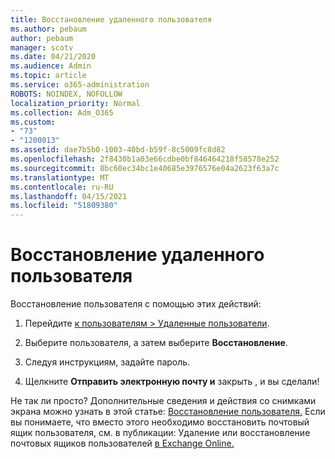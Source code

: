 ```yaml
---
title: Восстановление удаленного пользователя
ms.author: pebaum
author: pebaum
manager: scotv
ms.date: 04/21/2020
ms.audience: Admin
ms.topic: article
ms.service: o365-administration
ROBOTS: NOINDEX, NOFOLLOW
localization_priority: Normal
ms.collection: Adm_O365
ms.custom:
- "73"
- "1200013"
ms.assetid: dae7b5b0-1003-40bd-b59f-8c5009fc8d82
ms.openlocfilehash: 2f8430b1a03e66cdbe0bf846464218f58578e252
ms.sourcegitcommit: 8bc60ec34bc1e40685e3976576e04a2623f63a7c
ms.translationtype: MT
ms.contentlocale: ru-RU
ms.lasthandoff: 04/15/2021
ms.locfileid: "51809380"
---
```

# <a name="restore-a-deleted-user"></a>Восстановление удаленного пользователя

Восстановление пользователя с помощью этих действий:
  
1. Перейдите [к пользователям \> Удаленные пользователи](https://admin.microsoft.com/adminportal/home#/deletedusers).

2. Выберите пользователя, а затем выберите **Восстановление**.

3. Следуя инструкциям, задайте пароль.

4. Щелкните **Отправить электронную почту и** закрыть , и вы сделали!

Не так ли просто? Дополнительные сведения и действия со снимками экрана можно узнать в этой статье: [Восстановление пользователя.](https://docs.microsoft.com/microsoft-365/admin/add-users/restore-user) Если вы понимаете, что вместо этого необходимо восстановить почтовый ящик пользователя, см. в публикации: Удаление или восстановление почтовых ящиков пользователей [в Exchange Online.](https://docs.microsoft.com/exchange/recipients-in-exchange-online/delete-or-restore-mailboxes)